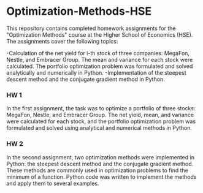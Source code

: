 # Optimization-Methods-HSE
This repository contains completed homework assignments for the "Optimization Methods" course at the Higher School of Economics (HSE). The assignments cover the following topics:

-Calculation of the net yield for i-th stock of three companies: MegaFon, Nestle, and Embracer Group. The mean and variance for each stock were calculated. The portfolio optimization problem was formulated and solved analytically and numerically in Python.
-Implementation of the steepest descent method and the conjugate gradient method in Python.
### HW 1
In the first assignment, the task was to optimize a portfolio of three stocks: MegaFon, Nestle, and Embracer Group. The net yield, mean, and variance were calculated for each stock, and the portfolio optimization problem was formulated and solved using analytical and numerical methods in Python.

### HW 2
In the second assignment, two optimization methods were implemented in Python: the steepest descent method and the conjugate gradient method. These methods are commonly used in optimization problems to find the minimum of a function. Python code was written to implement the methods and apply them to several examples.
